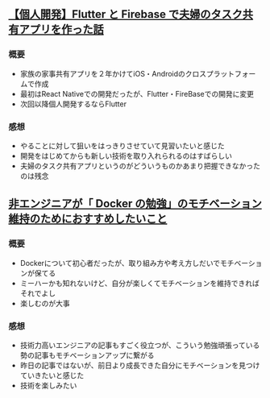 ## [【個人開発】Flutter と Firebase で夫婦のタスク共有アプリを作った話](https://qiita.com/sekitaka_1214/items/8d0a5699952035b25be4)
### 概要
- 家族の家事共有アプリを２年かけてiOS・Androidのクロスプラットフォームで作成
- 最初はReact Nativeでの開発だったが、Flutter・FireBaseでの開発に変更
- 次回以降個人開発するならFlutter

### 感想
- やることに対して狙いをはっきりさせていて見習いたいと感じた
- 開発をはじめてからも新しい技術を取り入れられるのはすばらしい
- 夫婦のタスク共有アプリというのがどういうものかあまり把握できなかったのは残念

## [非エンジニアが「 Docker の勉強」のモチベーション維持のためにおすすめしたいこと](https://qiita.com/upaldus/items/c073069b843287dbde17)
### 概要
- Dockerについて初心者だったが、取り組み方や考え方しだいでモチベーションが保てる
- ミーハーかも知れないけど、自分が楽しくてモチベーションを維持できればそれでよし
- 楽しむのが大事

### 感想
- 技術力高いエンジニアの記事もすごく役立つが、こういう勉強頑張っている勢の記事もモチベーションアップに繋がる
- 昨日の記事ではないが、前日より成長できた自分にモチベーションを見つけていきたいと感じた
- 技術を楽しみたい
